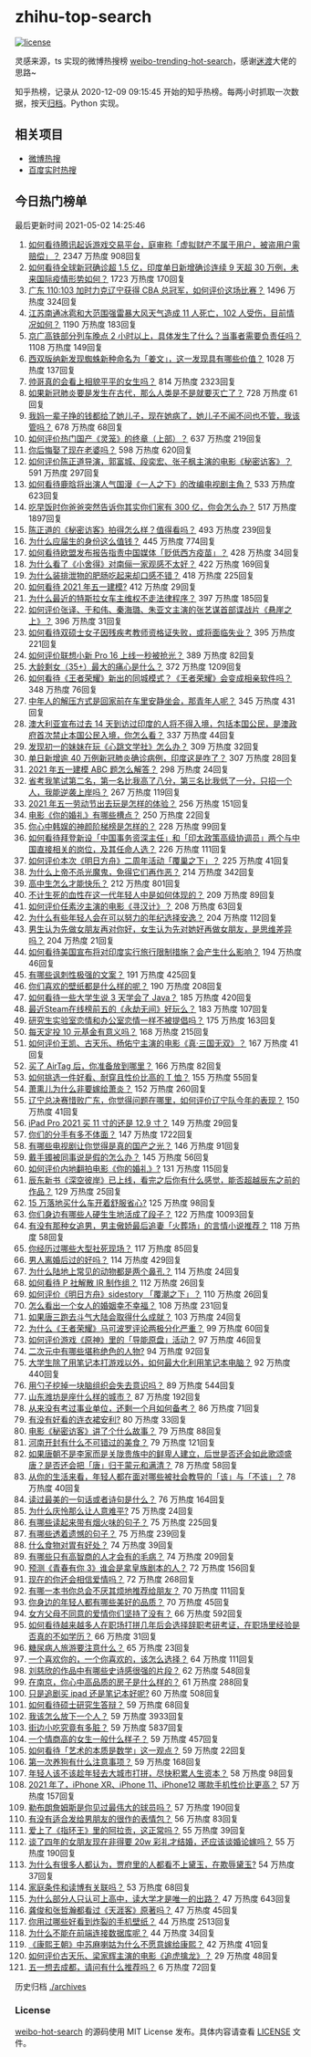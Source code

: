 # zhihu-top-search

[![license](https://img.shields.io/github/license/Arrackisarookie/zhihu-top-search)](https://github.com/Arrackisarookie/zhihu-top-search/blob/master/LICENSE)

灵感来源，ts 实现的微博热搜榜 [weibo-trending-hot-search](https://github.com/justjavac/weibo-trending-hot-search)，感谢[迷渡](https://github.com/justjavac)大佬的思路~

知乎热榜，记录从 2020-12-09 09:15:45 开始的知乎热榜。每两小时抓取一次数据，按天[归档](./archives)。Python 实现。

## 相关项目
+ [微博热搜](https://github.com/Arrackisarookie/weibo-hot-search)
+ [百度实时热搜](https://github.com/Arrackisarookie/baidu-hot-search)

## 今日热门榜单

<!-- Rank Begin -->

最后更新时间 2021-05-02 14:25:46

1. [如何看待腾讯起诉游戏交易平台，庭审称「虚拟财产不属于用户，被盗用户需赔偿」？](https://www.zhihu.com/question/457298163) 2347 万热度 908回复
1. [如何看待全球新冠确诊超 1.5 亿，印度单日新增确诊连续 9 天超 30 万例，未来国际疫情形势如何？](https://www.zhihu.com/question/457368252) 1723 万热度 170回复
1. [广东 110:103 加时力克辽宁获得 CBA 总冠军，如何评价这场比赛？](https://www.zhihu.com/question/457433248) 1496 万热度 324回复
1. [江苏南通冰雹和大范围强雷暴大风天气造成 11 人死亡，102 人受伤，目前情况如何？](https://www.zhihu.com/question/457376709) 1190 万热度 183回复
1. [京广高铁部分列车晚点 2 小时以上，具体发生了什么？当事者需要负责任吗？](https://www.zhihu.com/question/457415431) 1108 万热度 149回复
1. [西双版纳新发现蜘蛛新种命名为「姜文」，这一发现具有哪些价值？](https://www.zhihu.com/question/457371552) 1028 万热度 137回复
1. [帅哥真的会看上相貌平平的女生吗？](https://www.zhihu.com/question/384512378) 814 万热度 2323回复
1. [如果新冠肺炎要是发生在古代，那么人类是不是就要灭亡了？](https://www.zhihu.com/question/386034997) 728 万热度 61回复
1. [我妈一辈子挣的钱都给了她儿子，现在她病了，她儿子不闻不问也不管，我该管吗？](https://www.zhihu.com/question/457182672) 678 万热度 68回复
1. [如何评价热门国产《灵笼》的终章（上部）？](https://www.zhihu.com/question/457072944) 637 万热度 219回复
1. [你后悔娶了现在老婆吗？](https://www.zhihu.com/question/315457601) 598 万热度 620回复
1. [如何评价陈正道导演，郭富城、段奕宏、张子枫主演的电影《秘密访客》？](https://www.zhihu.com/question/404670407) 591 万热度 297回复
1. [如何看待鹿晗将出演人气国漫《一人之下》的改编电视剧主角？](https://www.zhihu.com/question/457280792) 533 万热度 623回复
1. [吃早饭时你爸爸突然告诉你其实你们家有 300 亿，你会怎么办？](https://www.zhihu.com/question/447823721) 517 万热度 1897回复
1. [陈正道的《秘密访客》拍得怎么样？值得看吗？](https://www.zhihu.com/question/302455509) 493 万热度 239回复
1. [为什么应届生的身份这么值钱？](https://www.zhihu.com/question/296366864) 445 万热度 774回复
1. [如何看待欧盟发布报告指责中国媒体「贬低西方疫苗」？](https://www.zhihu.com/question/457156068) 428 万热度 34回复
1. [为什么看了《小舍得》对南俪一家观感不太好？](https://www.zhihu.com/question/456348765) 422 万热度 169回复
1. [为什么装排泄物的肥肠吃起来却口感不错？](https://www.zhihu.com/question/344215207) 418 万热度 225回复
1. [如何看待 2021 年五一建模?](https://www.zhihu.com/question/457077323) 412 万热度 29回复
1. [为什么最近的特斯拉女车主维权不走法律程序？](https://www.zhihu.com/question/457223564) 397 万热度 185回复
1. [如何评价张译、于和伟、秦海璐、朱亚文主演的张艺谋首部谍战片《悬崖之上》？](https://www.zhihu.com/question/353797140) 396 万热度 31回复
1. [如何看待双硕士女子因残疾考教师资格证失败，或将面临失业？](https://www.zhihu.com/question/457095862) 395 万热度 221回复
1. [如何评价联想小新 Pro 16 上线一秒被抢光？](https://www.zhihu.com/question/457352947) 389 万热度 82回复
1. [大龄剩女（35+）最大的痛心是什么？](https://www.zhihu.com/question/440901341) 372 万热度 1209回复
1. [如何看待《王者荣耀》新出的同城模式？《王者荣耀》会变成相亲软件吗？](https://www.zhihu.com/question/457261841) 348 万热度 76回复
1. [中年人的解压方式是回家前在车里安静坐会，那青年人呢？](https://www.zhihu.com/question/390992174) 345 万热度 431回复
1. [澳大利亚宣布过去 14 天到访过印度的人将不得入境，包括本国公民，是澳政府首次禁止本国公民入境，你怎么看？](https://www.zhihu.com/question/457378118) 337 万热度 44回复
1. [发现初一的妹妹在玩《心跳文学社》怎么办？](https://www.zhihu.com/question/457348681) 309 万热度 32回复
1. [单日新增逾 40 万例新冠肺炎确诊病例，印度这是咋了？](https://www.zhihu.com/question/457388433) 307 万热度 28回复
1. [2021 年五一建模 ABC 题怎么解答？](https://www.zhihu.com/question/457372672) 298 万热度 24回复
1. [省考我笔试第二名，第一名比我高了八分，第三名比我低了一分，只招一个人，我能逆袭上岸吗？](https://www.zhihu.com/question/325465519) 267 万热度 119回复
1. [2021 年五一劳动节出去玩是怎样的体验？](https://www.zhihu.com/question/454814759) 256 万热度 151回复
1. [电影《你的婚礼》有哪些槽点？](https://www.zhihu.com/question/457315770) 250 万热度 22回复
1. [你心中韩娱的神颜阶梯榜是怎样的？](https://www.zhihu.com/question/453629531) 228 万热度 99回复
1. [如何看待拜登新设「中国事务资深主任」和「印太政策高级协调员」两个与中国直接相关的岗位，及其任命人选？](https://www.zhihu.com/question/439647733) 226 万热度 111回复
1. [如何评价本次《明日方舟》二周年活动「覆巢之下」？](https://www.zhihu.com/question/457394249) 225 万热度 41回复
1. [为什么上帝不杀光魔鬼，免得它们再作恶？](https://www.zhihu.com/question/64073160) 214 万热度 342回复
1. [高中生怎么才能快乐？](https://www.zhihu.com/question/444888990) 212 万热度 801回复
1. [不计生死的血性在这一代年轻人中是如何体现的？](https://www.zhihu.com/question/455928947) 209 万热度 89回复
1. [如何评价任素汐主演的电影《寻汉计》？](https://www.zhihu.com/question/452124896) 208 万热度 63回复
1. [为什么有些年轻人会在可以努力的年纪选择安逸？](https://www.zhihu.com/question/457144755) 204 万热度 112回复
1. [男生认为先做女朋友再对你好，女生认为先对她好再做女朋友，是思维差异吗？](https://www.zhihu.com/question/456831567) 204 万热度 21回复
1. [如何看待美国宣布将对印度实行旅行限制措施？会产生什么影响？](https://www.zhihu.com/question/457369354) 194 万热度 46回复
1. [有哪些讽刺性极强的文案？](https://www.zhihu.com/question/442190842) 191 万热度 425回复
1. [你们喜欢的壁纸都是什么样的呢？](https://www.zhihu.com/question/450832983) 190 万热度 208回复
1. [如何看待一些大学生说 3 天学会了 Java？](https://www.zhihu.com/question/66535555) 185 万热度 420回复
1. [最近Steam在线榜前五的《永劫无间》好玩么？](https://www.zhihu.com/question/361077302) 183 万热度 107回复
1. [研究生实验室恋情和办公室恋情一样不被提倡吗？](https://www.zhihu.com/question/422926125) 175 万热度 163回复
1. [每天定投 10 元基金有意义吗？](https://www.zhihu.com/question/400408500) 168 万热度 215回复
1. [如何评价王凯、古天乐、杨佑宁主演的电影《真·三国无双》？](https://www.zhihu.com/question/456766202) 167 万热度 41回复
1. [买了 AirTag 后，你准备放到哪里？](https://www.zhihu.com/question/455714523) 166 万热度 82回复
1. [如何挑选一件好看、耐穿且性价比高的 T 恤？](https://www.zhihu.com/question/404173699) 155 万热度 55回复
1. [萧熏儿为什么非要嫁给萧炎？](https://www.zhihu.com/question/448033860) 152 万热度 260回复
1. [辽宁总决赛惜败广东，你觉得问题在哪里，如何评价辽宁队今年的表现？](https://www.zhihu.com/question/457455834) 150 万热度 41回复
1. [iPad Pro 2021 买 11 寸的还是 12.9 寸？](https://www.zhihu.com/question/455715172) 149 万热度 29回复
1. [你们的分手有多不体面？](https://www.zhihu.com/question/363689631) 147 万热度 1722回复
1. [有哪些电视剧让你觉得是真的国产之光？](https://www.zhihu.com/question/441124825) 146 万热度 91回复
1. [戴手镯被同事说是假的怎么办？](https://www.zhihu.com/question/451834381) 145 万热度 56回复
1. [如何评价内地翻拍电影《你的婚礼》?](https://www.zhihu.com/question/374474502) 131 万热度 115回复
1. [辰东新书《深空彼岸》已上线，看完之后你有什么感觉，能否超越辰东之前的作品？](https://www.zhihu.com/question/457375922) 129 万热度 25回复
1. [15 万落地买什么车开着舒服省心?](https://www.zhihu.com/question/441839447) 125 万热度 98回复
1. [你们身边有哪些人硬生生地活成了段子？](https://www.zhihu.com/question/52114382) 122 万热度 10093回复
1. [有没有那种女追男，男主傲娇最后追妻「火葬场」的言情小说推荐？](https://www.zhihu.com/question/319718396) 118 万热度 58回复
1. [你经历过哪些大型社死现场？](https://www.zhihu.com/question/439032546) 117 万热度 85回复
1. [男人离婚后过的好吗？](https://www.zhihu.com/question/347515903) 114 万热度 429回复
1. [为什么陆地上常见的动物都是两个鼻孔？](https://www.zhihu.com/question/456066433) 114 万热度 24回复
1. [如何看待 P 社解散 IR 制作组？](https://www.zhihu.com/question/457353372) 112 万热度 26回复
1. [如何评价《明日方舟》sidestory 「覆潮之下」？](https://www.zhihu.com/question/457437544) 110 万热度 26回复
1. [怎么看出一个女人的婚姻幸不幸福？](https://www.zhihu.com/question/276812701) 108 万热度 231回复
1. [如果唐三跑去斗气大陆会取得什么成就？](https://www.zhihu.com/question/457005456) 103 万热度 24回复
1. [为什么《王者荣耀》马可波罗评论两极分化严重？](https://www.zhihu.com/question/450563897) 99 万热度 60回复
1. [如何评价游戏《原神》里的「导能原盘」活动？](https://www.zhihu.com/question/457259249) 97 万热度 46回复
1. [二次元中有哪些堪称绝色的人物?](https://www.zhihu.com/question/387651409) 94 万热度 92回复
1. [大学生除了用笔记本打游戏以外，如何最大化利用笔记本电脑？](https://www.zhihu.com/question/308214926) 92 万热度 440回复
1. [用勺子挖掉一块脑组织会失去意识吗？](https://www.zhihu.com/question/392867244) 89 万热度 544回复
1. [山东潍坊是座什么样的城市？](https://www.zhihu.com/question/27131303) 87 万热度 192回复
1. [从来没有考过事业单位，还剩一个月如何备考？](https://www.zhihu.com/question/351990894) 86 万热度 71回复
1. [有没有好看的连衣裙安利?](https://www.zhihu.com/question/371633748) 80 万热度 33回复
1. [电影《秘密访客》讲了个什么故事？](https://www.zhihu.com/question/457313735) 79 万热度 88回复
1. [河南开封有什么不可错过的美食？](https://www.zhihu.com/question/38508976) 79 万热度 121回复
1. [如果唐朝不是李家而是关陇贵族中的鲜卑人建立，后世是否还会如此歌颂盛唐？是否还会把「唐」归于蒙元和满清？](https://www.zhihu.com/question/40242155) 78 万热度 58回复
1. [从你的生活来看，年轻人都在面对哪些被社会教导的「该」与「不该」？](https://www.zhihu.com/question/457143615) 78 万热度 40回复
1. [读过最美的一句话或者诗句是什么？](https://www.zhihu.com/question/455795683) 76 万热度 164回复
1. [为什么庆怜那么让人意难平?](https://www.zhihu.com/question/456799483) 75 万热度 24回复
1. [有哪些读起来带有烟火味的句子？](https://www.zhihu.com/question/306579669) 75 万热度 225回复
1. [有哪些透着遗憾的句子？](https://www.zhihu.com/question/397959203) 75 万热度 239回复
1. [什么食物对胃有好处？](https://www.zhihu.com/question/452782482) 74 万热度 39回复
1. [有哪些只有高智商的人才会有的毛病？](https://www.zhihu.com/question/301999320) 74 万热度 209回复
1. [预测《青春有你 3》谁会是拿皇族剧本的人？](https://www.zhihu.com/question/442475543) 72 万热度 156回复
1. [现在的你还会相信爱情吗？](https://www.zhihu.com/question/455292387) 72 万热度 268回复
1. [有哪一本书你总会不厌其烦地推荐给朋友？](https://www.zhihu.com/question/456541643) 70 万热度 111回复
1. [你身边的年轻人都有哪些美好的品质？](https://www.zhihu.com/question/457128948) 70 万热度 45回复
1. [女方父母不同意的爱情你们坚持了没有？](https://www.zhihu.com/question/450741243) 66 万热度 592回复
1. [如何看待越来越多人在职场打拼几年后会选择辞职考研考证，在职场里经验是否真的不如学历？](https://www.zhihu.com/question/457426657) 66 万热度 31回复
1. [糖尿病人旅游要注意什么？](https://www.zhihu.com/question/456984958) 65 万热度 23回复
1. [一个喜欢你的，一个你喜欢的，该怎么选择？](https://www.zhihu.com/question/457171344) 64 万热度 111回复
1. [刘慈欣的作品中有哪些史诗感很强的片段？](https://www.zhihu.com/question/320983320) 62 万热度 548回复
1. [在南京，你心中高品质的房子是什么样的？](https://www.zhihu.com/question/451564840) 61 万热度 288回复
1. [只是追剧买 ipad 还是笔记本好呢?](https://www.zhihu.com/question/395124931) 60 万热度 508回复
1. [如何看待硕士研究生答辩？](https://www.zhihu.com/question/317931767) 59 万热度 68回复
1. [我该怎么放下一个人？](https://www.zhihu.com/question/447954221) 59 万热度 3933回复
1. [街边小吃究竟有多脏？](https://www.zhihu.com/question/275756508) 59 万热度 5837回复
1. [一个情商高的女生一般什么样子？](https://www.zhihu.com/question/325303800) 59 万热度 457回复
1. [如何看待「艺术的本质是数学」这一观点？](https://www.zhihu.com/question/453012362) 59 万热度 22回复
1. [第一次养狗有什么注意事项？](https://www.zhihu.com/question/30965969) 59 万热度 168回复
1. [年轻人该不该趁年轻去大城市打拼，尽快积累人生资本？](https://www.zhihu.com/question/457144259) 58 万热度 98回复
1. [2021 年了，iPhone XR、iPhone 11、iPhone12 哪款手机性价比更高？](https://www.zhihu.com/question/437168015) 57 万热度 157回复
1. [勒布朗詹姆斯是你见过最伟大的球员吗？](https://www.zhihu.com/question/437242038) 57 万热度 190回复
1. [有没有适合发给男朋友的很作的表情包？](https://www.zhihu.com/question/403930549) 56 万热度 83回复
1. [爱上了《指环王》里的阿拉贡，这正常吗？](https://www.zhihu.com/question/457230172) 55 万热度 39回复
1. [谈了四年的女朋友现在非得要 20w 彩礼才结婚，还应该谈婚论嫁吗？](https://www.zhihu.com/question/445096763) 55 万热度 190回复
1. [为什么有很多人都认为，贾府里的人都看不上黛玉，在欺辱黛玉?](https://www.zhihu.com/question/457089903) 54 万热度 37回复
1. [家庭条件和读博有关联吗？](https://www.zhihu.com/question/447076124) 53 万热度 68回复
1. [为什么部分人只认可上高中，读大学才是唯一的出路？](https://www.zhihu.com/question/454929611) 47 万热度 643回复
1. [龚俊和张哲瀚都看过《天涯客》原著吗？](https://www.zhihu.com/question/455307622) 47 万热度 45回复
1. [你用过哪些好看到炸裂的手机壁纸？](https://www.zhihu.com/question/360400273) 44 万热度 2513回复
1. [为什么不能在前端连接数据库呢？](https://www.zhihu.com/question/457087098) 44 万热度 34回复
1. [《康熙王朝》中苏麻喇姑为什么不愿意嫁给康熙？](https://www.zhihu.com/question/300234602) 42 万热度 41回复
1. [如何评价古天乐、梁家辉主演的电影《追虎擒龙》？](https://www.zhihu.com/question/452349319) 29 万热度 48回复
1. [五一想去成都，请问有什么推荐吗？](https://www.zhihu.com/question/454765725) 6 万热度 72回复
<!-- Rank End -->

历史归档 [./archives](./archives)

### License

[weibo-hot-search](https://github.com/Arrackisarookie/zhihu-top-search) 的源码使用 MIT License 发布。具体内容请查看 [LICENSE](./LICENSE) 文件。
